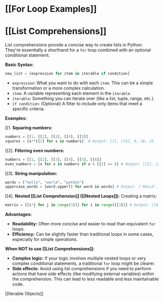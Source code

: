 # [[For Loop Examples]]
# [[List Comprehensions]] 
List comprehensions provide a concise way to create lists in Python.  They're essentially a shorthand for a `for` loop combined with an optional conditional statement.

**Basic Syntax:**

```python
new_list = [expression for item in iterable if condition] 
```

* `expression`:  What you want to do with each `item`.  This can be a simple transformation or a more complex calculation.
* `item`: A variable representing each element in the `iterable`.
* `iterable`:  Something you can iterate over (like a list, tuple, range, etc.).
* `if condition`: (Optional) A filter to include only items that meet a specific criteria.


**Examples:**

[[1. **Squaring numbers:**

```python
numbers = [[1, [[2], [[3], [[4], [[5]]
squares = [x**[[2] for x in numbers]  # Output: [[1, [[4], 9, 16, 25
```

[[2]. **Filtering even numbers:**

```python
numbers = [[1, [[2], [[3], [[4], [[5], [[6]]
even_numbers = [x for x in numbers if x % [[2] == 0] # Output: [[2], [[4], [[6]]
```

[[3]. **String manipulation:**

```python
words = ["hello", "world", "python"]
uppercase_words = [word.upper() for word in words] # Output: ['HELLO', 'WORLD', 'PYTHON']
```

[[4]. **Nested [[List Comprehension]] ([[Nested Loops]])**:  Creating a matrix:

```python
matrix = [[i*j for j in range(3])] for i in range([[3])] # Output: [[0, 0, 0], [0, [[1, [[2]], [0, [[2], [[4]
```


**Advantages:**

* **Readability:** Often more concise and easier to read than equivalent `for` loops.
* **Efficiency:**  Can be slightly faster than traditional loops in some cases, especially for simple operations.


**When NOT to use [[List Comprehensions]]:**

* **Complex logic:** If your logic involves multiple nested loops or very complex conditional statements, a traditional `for` loop might be clearer.
* **Side effects:** Avoid using list comprehensions if you need to perform actions that have side effects (like modifying external variables) within the comprehension.  This can lead to less readable and less maintainable code.


[[Iterable Objects]]
